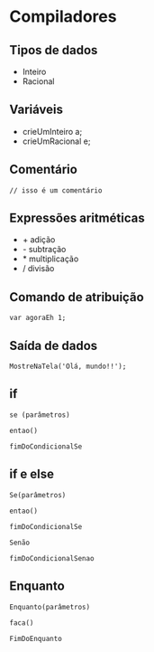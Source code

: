 # Compiladores

## Tipos de dados
* Inteiro 
* Racional

## Variáveis
* crieUmInteiro a;
* crieUmRacional e;

## Comentário
```
// isso é um comentário 
```
## Expressões aritméticas
* \+	adição
* \-	subtração
*	\* multiplicação
* /	divisão
## Comando de atribuição
```
var agoraEh 1;
```
## Saída de dados
```
MostreNaTela('Olá, mundo!!');
```

## if
```
se (parâmetros)

entao()

fimDoCondicionalSe
```

## if e else
```
Se(parâmetros)

entao()

fimDoCondicionalSe

Senão

fimDoCondicionalSenao

```
## Enquanto 

```
Enquanto(parâmetros)

faca()

FimDoEnquanto
```

